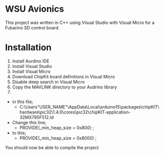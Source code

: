 # WSU Avionics
This project was written in C++ using Visual Studio with Visual Micro for a Fubarino SD control board.
# Installation
1. Install Aurdino IDE
2. Install Visual Studio 
3. Install Visual Micro
4. Download ChipKit board definitions in Visual Micro
5. Disable deep search in Visual Micro
6. Copy the MAVLINK directory to your Audrino library
7. 
  * in this file;
    * C:\Users\"USER_NAME"\AppData\Local\arduino15\packages\chipKIT\hardware\pic32\1.4.0\cores\pic32\chipKIT-application-32MX795F512.ld    
  * Change this line;
    * PROVIDE(_min_heap_size = 0x800) ;
  * to this;
    * PROVIDE(_min_heap_size = 0x8000) ;
  
You should now be able to compile the project
